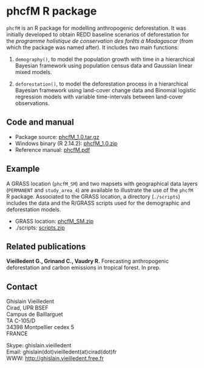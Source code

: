 phcfM R package
===============

`phcfM` is an R package for modelling anthropogenic deforestation. It
was initially developed to obtain REDD baseline scenarios of
deforestation for the *programme holistique de conservation des forêts
à Madagascar* (from which the package was named after). It includes
two main functions:

1. `demography()`, to model the population growth with time in a
hierarchical Bayesian framework using population census data and
Gaussian linear mixed models.

2. `deforestation()`, to model the deforestation process in a
hierarchical Bayesian framework using land-cover change data and
Binomial logistic regression models with variable time-intervals
between land-cover observations.

Code and manual
---------------

* Package source: [phcfM_1.0.tar.gz](http://sourceforge.net/projects/phcfm/files/phcfM_1.0.tar.gz/download)
* Windows binary (R 2.14.2): [phcfM_1.0.zip](http://sourceforge.net/projects/phcfm/files/phcfM_1.0.zip/download)
* Reference manual: [phcfM.pdf](http://sourceforge.net/projects/phcfm/files/phcfM.pdf/download)

Example
-------

A GRASS location (`phcfM_SM`) and two mapsets with geographical data
layers (`PERMANENT` and `study_area_4`) are available to illustrate the
use of the `phcfM` R package. Associated to the GRASS location, a
directory (`./scripts`) includes the data and the R/GRASS scripts used
for the demographic and deforestation models.

* GRASS location: [phcfM_SM.zip](http://sourceforge.net/projects/phcfm/files/phcfM_SM.zip/download)
* ./scripts: [scripts.zip](http://sourceforge.net/projects/phcfm/files/scripts.zip/download)

Related publications
--------------------

**Vieilledent G., Grinand C., Vaudry R.** Forecasting anthropogenic deforestation and carbon emissions in tropical forest. In prep.

Contact
-------

Ghislain Vieilledent	
Cirad, UPR BSEF		
Campus de Baillarguet	
TA C-105/D		
34398 Montpellier cedex 5	
FRANCE

Skype: ghislain.vieilledent   
Email: ghislain(dot)vieilledent(at)cirad(dot)fr   
WWW: <http://ghislain.vieilledent.free.fr>


